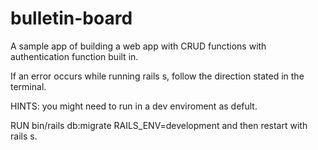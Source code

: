 
# bulletin-board

A sample app of building a web app with CRUD functions with authentication function built in. 

If an error occurs while running rails s, follow the direction stated in the terminal.

HINTS: you might need to run in a dev enviroment as defult. 

RUN  bin/rails db:migrate RAILS_ENV=development and then restart with rails s.

